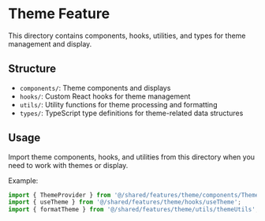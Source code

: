 # Theme Feature

This directory contains components, hooks, utilities, and types for theme management and display.

## Structure

- `components/`: Theme components and displays
- `hooks/`: Custom React hooks for theme management
- `utils/`: Utility functions for theme processing and formatting
- `types/`: TypeScript type definitions for theme-related data structures

## Usage

Import theme components, hooks, and utilities from this directory when you need to work with themes or display.

Example:
```typescript
import { ThemeProvider } from '@/shared/features/theme/components/ThemeProvider';
import { useTheme } from '@/shared/features/theme/hooks/useTheme';
import { formatTheme } from '@/shared/features/theme/utils/themeUtils';
``` 